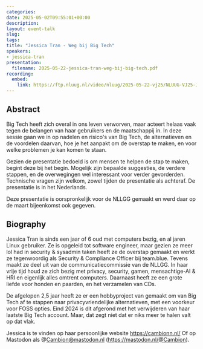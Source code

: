 ```yaml
---
categories:
date: 2025-05-02T09:55:01+00:00
description:
layout: event-talk
slug:
tags:
title: "Jessica Tran - Weg bij Big Tech"
speakers:
- jessica-tran
presentation:
  filename: 2025-05-22-jessica-tran-weg-bij-big-tech.pdf
recording:
  embed:
    link: https://ftp.nluug.nl/video/nluug/2025-05-22-vj25/NLUUG-VJ25-JessicaTran-WegBijBigTech.mp4
---
```


## Abstract

Big Tech heeft zich overal in ons leven verworven, maar acteert helaas vaak tegen de belangen van haar gebruikers en de maatschappij in. In deze sessie gaan we in op nadelen en risico's van Big Tech, de alternatieven en de voordelen daarvan, hoe je het aanpakt om de overstap te maken, en voor welke problemen je kan komen te staan.

Gezien de presentatie bedoeld is om mensen te helpen de stap te maken, begint deze bij het begin. Mogelijk zijn bepaalde suggesties, de verdere stappen, en de overwegingen wel interessant voor verder gevorderden. Technische vragen zijn welkom, zowel tijden de presentatie als achteraf. De presentatie is in het Nederlands.

Deze presentatie is oorspronkelijk voor de NLLGG gemaakt en werd daar op de maart bijeenkomst ook gegeven.

## Biography

Jessica Tran is sinds een jaar of 6 oud met computers bezig, en al jaren Linux gebruiker. Ze is opgeleid tot software engineer, maar gezien ze meer lol had in security & sysadmin taken heeft ze de overstap gemaakt en werkt ze tegenwoordig als Security & Compliance Officer bij team.blue. Tevens maakt ze deel uit van de communicatiecommissie van de NLLGG. In haar vrije tijd houd ze zich bezig met privacy, security, gamen, mensachtige-AI & HRI en eigenlijk alles omtrent computers. Daarnaast heeft ze een grote liefde voor honden en paarden, en het verzamelen van CDs.

De afgelopen 2,5 jaar heeft ze er een hobbyproject van gemaakt om van Big Tech af te stappen naar privacyvriendelijke alternatieven, met een voorkeur voor FOSS opties. Eind 2024 is dit afgerond met het verwijderen van haar laatste Big Tech account. Maar, dat zegt niet dat er niks meer te halen valt op dat vlak.

Jessica is te vinden op haar persoonlijke website https://cambionn.nl/
Of op Mastodon als @Cambion@mastodon.nl (https://mastodon.nl/@Cambion).
